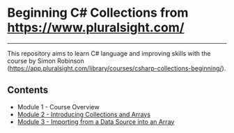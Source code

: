 # Beginning C# Collections from https://www.pluralsight.com/

------

This repository aims to learn C# language and improving skills with the course by Simon Robinson (https://app.pluralsight.com/library/courses/csharp-collections-beginning/).

## Contents

- Module 1 - Course Overview
- [Module 2 - Introducing Collections and Arrays](module_02)
- [Module 3 - Importing from a Data Source into an Array](module_03)
